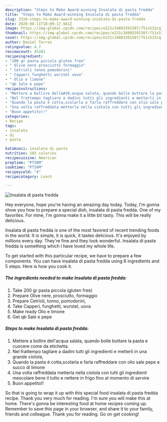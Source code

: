 ```yaml
---
description: "Steps to Make Award-winning Insalata di pasta fredda"
title: "Steps to Make Award-winning Insalata di pasta fredda"
slug: 3310-steps-to-make-award-winning-insalata-di-pasta-fredda
date: 2020-08-11T18:09:17.941Z
image: https://img-global.cpcdn.com/recipes/e221c3480339158f/751x532cq70/insalata-di-pasta-fredda-recipe-main-photo.jpg
thumbnail: https://img-global.cpcdn.com/recipes/e221c3480339158f/751x532cq70/insalata-di-pasta-fredda-recipe-main-photo.jpg
cover: https://img-global.cpcdn.com/recipes/e221c3480339158f/751x532cq70/insalata-di-pasta-fredda-recipe-main-photo.jpg
author: Daniel Torres
ratingvalue: 4.7
reviewcount: 45281
recipeingredient:
- "200 gr pasta piccola gluten free"
- " Olive nere prosciutto formaggio"
- " Cetrioli tonno pomodorini"
- " Capperi funghetti wurstel uova"
- " Olio e limone"
- "qb Sale e pepe"
recipeinstructions:
- "Mettere a bollire dell&#39;acqua salata, quando bolle buttare la pasta e cuocere come da etichetta."
- "Nel frattempo tagliare a dadini tutti gli ingredienti e metterli in una grande ciotola,"
- "Quando la pasta è cotta,scolarla e farla raffreddare con olio sale pepe e succo di limone"
- "Una volta raffreddata metterla nella ciotola con tutti gli ingredienti mescolare bene il tutto e nettere in frigo fino al momento di servire"
- "Buon appetito!!"
categories:
- Recipe
tags:
- insalata
- di
- pasta

katakunci: insalata di pasta 
nutrition: 103 calories
recipecuisine: American
preptime: "PT36M"
cooktime: "PT34M"
recipeyield: "4"
recipecategory: Lunch

---
```



![Insalata di pasta fredda](https://img-global.cpcdn.com/recipes/e221c3480339158f/751x532cq70/insalata-di-pasta-fredda-recipe-main-photo.jpg)

Hey everyone, hope you're having an amazing day today. Today, I'm gonna show you how to prepare a special dish, insalata di pasta fredda. One of my favorites. For mine, I'm gonna make it a little bit tasty. This will be really delicious.

Insalata di pasta fredda is one of the most favored of recent trending foods in the world. It is simple, it is quick, it tastes delicious. It's enjoyed by millions every day. They're fine and they look wonderful. Insalata di pasta fredda is something which I have loved my whole life.




To get started with this particular recipe, we have to prepare a few components. You can have insalata di pasta fredda using 6 ingredients and 5 steps. Here is how you cook it.

<!--inarticleads1-->

##### The ingredients needed to make Insalata di pasta fredda:

1. Take 200 gr pasta piccola (gluten free)
1. Prepare  Olive nere, prosciutto, formaggio
1. Prepare  Cetrioli, tonno, pomodorini,
1. Take  Capperi, funghetti, wurstel, uova
1. Make ready  Olio e limone
1. Get qb Sale e pepe




<!--inarticleads2-->

##### Steps to make Insalata di pasta fredda:

1. Mettere a bollire dell&#39;acqua salata, quando bolle buttare la pasta e cuocere come da etichetta.
1. Nel frattempo tagliare a dadini tutti gli ingredienti e metterli in una grande ciotola,
1. Quando la pasta è cotta,scolarla e farla raffreddare con olio sale pepe e succo di limone
1. Una volta raffreddata metterla nella ciotola con tutti gli ingredienti mescolare bene il tutto e nettere in frigo fino al momento di servire
1. Buon appetito!!




So that is going to wrap it up with this special food insalata di pasta fredda recipe. Thank you very much for reading. I'm sure you will make this at home. There's gonna be interesting food at home recipes coming up. Remember to save this page in your browser, and share it to your family, friends and colleague. Thank you for reading. Go on get cooking!

